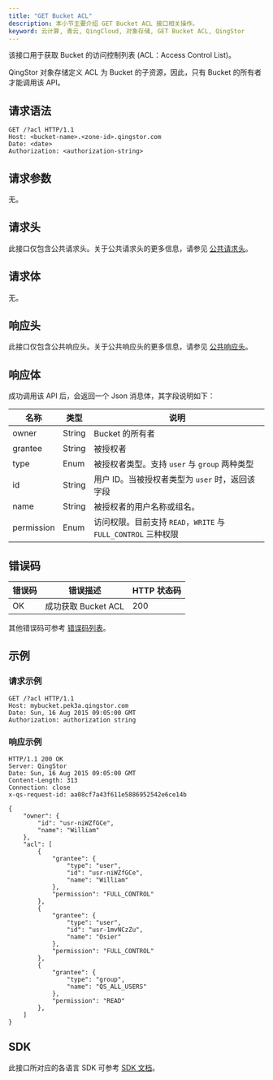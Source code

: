 ```yaml
---
title: "GET Bucket ACL"
description: 本小节主要介绍 GET Bucket ACL 接口相关操作。
keyword: 云计算, 青云, QingCloud, 对象存储, GET Bucket ACL, QingStor
---
```


该接口用于获取 Bucket 的访问控制列表 (ACL：Access Control List)。

QingStor 对象存储定义 ACL 为 Bucket 的子资源，因此，只有 Bucket 的所有者才能调用该 API。

## 请求语法

```http
GET /?acl HTTP/1.1
Host: <bucket-name>.<zone-id>.qingstor.com
Date: <date>
Authorization: <authorization-string>
```

## 请求参数

无。

## 请求头

此接口仅包含公共请求头。关于公共请求头的更多信息，请参见 [公共请求头](/storage/object-storage/api/common_header/#请求头字段-request-header)。

## 请求体

无。

## 响应头

此接口仅包含公共响应头。关于公共响应头的更多信息，请参见 [公共响应头](/storage/object-storage/api/common_header/#响应头字段-response-header)。

## 响应体

成功调用该 API 后，会返回一个 Json 消息体，其字段说明如下：

| 名称 | 类型 | 说明 |
| --- | --- | --- |
| owner | String | Bucket 的所有者 |
| grantee | String | 被授权者 |
| type | Enum | 被授权者类型。支持 `user` 与 `group` 两种类型 |
| id | String | 用户 ID。当被授权者类型为 `user` 时，返回该字段 |
| name | String | 被授权者的用户名称或组名。|
| permission | Enum | 访问权限。目前支持 `READ`，`WRITE` 与 `FULL_CONTROL` 三种权限 |

## 错误码

| 错误码 | 错误描述 | HTTP 状态码 |
| --- | --- | --- |
| OK | 成功获取 Bucket ACL | 200 |

其他错误码可参考 [错误码列表](/storage/object-storage/api/error_code/#错误码列表)。

## 示例

### 请求示例

```http
GET /?acl HTTP/1.1
Host: mybucket.pek3a.qingstor.com
Date: Sun, 16 Aug 2015 09:05:00 GMT
Authorization: authorization string
```

### 响应示例

```http
HTTP/1.1 200 OK
Server: QingStor
Date: Sun, 16 Aug 2015 09:05:00 GMT
Content-Length: 313
Connection: close
x-qs-request-id: aa08cf7a43f611e5886952542e6ce14b

{
    "owner": {
        "id": "usr-niWZfGCe",
        "name": "William"
    },
    "acl": [
        {
            "grantee": {
                "type": "user",
                "id": "usr-niWZfGCe",
                "name": "William"
            },
            "permission": "FULL_CONTROL"
        },
        {
            "grantee": {
                "type": "user",
                "id": "usr-1mvNCzZu",
                "name": "Osier"
            },
            "permission": "FULL_CONTROL"
        },
        {
            "grantee": {
                "type": "group",
                "name": "QS_ALL_USERS"
            },
            "permission": "READ"
        },
    ]
}
```

## SDK

此接口所对应的各语言 SDK 可参考 [SDK 文档](/storage/object-storage/sdk/)。